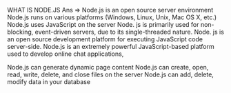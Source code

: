 WHAT IS NODE.JS
Ans => Node.js is an open source server environment
Node.js runs on various platforms (Windows, Linux, Unix, Mac OS X, etc.)
Node.js uses JavaScript on the server
Node. js is primarily used for non-blocking, event-driven servers, due to its single-threaded nature.
Node. js is an open source development platform for executing JavaScript code server-side.
Node.js is an extremely powerful JavaScript-based platform used to develop online chat applications, 

Node.js can generate dynamic page content
Node.js can create, open, read, write, delete, and close files on the server
Node.js can add, delete, modify data in your database